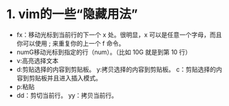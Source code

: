 # 1. vim的一些“隐藏用法”
- fx：移动光标到当前行的下一个 x 处。很明显，x 可以是任意一个字母，而且你可以使用 ; 来重复你的上一个 f 命令。
- numG移动光标到指定的行（num）。（比如 10G 就是到第 10 行）
- v:高亮选择文本
- d:剪贴选择的内容到剪贴板。 y:拷贝选择的内容到剪贴板。 c：剪贴选择的内容到剪贴板并且进入插入模式。
- p:粘贴
- dd：剪切当前行。  yy：拷贝当前行。
